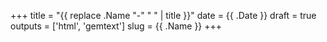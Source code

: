 +++
title = "{{ replace .Name "-" " " | title }}"
date = {{ .Date }}
draft = true
outputs = ['html', 'gemtext']
slug = {{ .Name }}
+++



